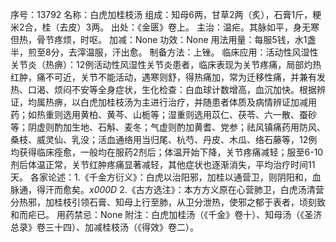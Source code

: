 序号：13792
名称：白虎加桂枝汤
组成：知母6两，甘草2两（炙），石膏1斤，粳米2合，桂（去皮）3两。
出处：《金匮》卷上。
主治：温疟。其脉如平，身无寒但热，骨节疼烦，时呕。
加减：None
功效：None
用法用量：每服5钱，水1盏半，煎至8分，去滓温服，汗出愈。
制备方法：上锉。
临床应用：活动性风湿性关节炎（热痹）：12例活动性风湿性关节炎患者，临床表现为关节疼痛，局部灼热红肿，痛不可近，关节不能活动，遇寒则舒，得热痛加，常为迁移性痛，并兼有发热、口渴、烦闷不安等全身症状，生化检查：白血球计数增高，血沉加快。根据辨证，均属热痹，以白虎加桂枝汤为主进行治疗，并随患者体质及病情辨证加减用药；如热重则选用黄柏、黄芩、山栀等；湿重则选用苡仁、茯苓、六一散、蚕砂等；阴虚则酌加生地、石斛、麦冬；气虚则酌加黄耆、党参；祛风镇痛药用防风、桑枝、威灵仙、乳没；活血通络用当归尾、杭芍、丹皮、木瓜、络石藤等，12例均获得临床痊愈，一般均在服药2剂后；体温开始下降，关节疼痛减轻；服至6-10剂后体温正常，关节红肿疼痛显著减轻，其他症状也逐渐消失，平均治疗时间11天。
各家论述：1.《千金方衍义》：白虎以治阳邪，加桂以通营卫，则阴阳和，血脉通，得汗而愈矣。_x000D_
2.《古方选注》：本方方义原在心营肺卫，白虎汤清营分热邪，加桂枝引领石膏、知母上行至肺，从卫分泄热，使邪之郁于表者，顷刻致和而疟已。
用药禁忌：None
附注：白虎加桂汤（《千金》卷十）、知母汤（《圣济总录》卷三十四）、加减桂枝汤（《得效》卷二）。
